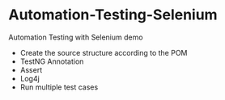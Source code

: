 # Automation-Testing-Selenium
Automation Testing with Selenium demo
- Create the source structure according to the POM
- TestNG Annotation
- Assert
- Log4j
- Run multiple test cases
